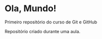 # Ola, Mundo!
 Primeiro repositório do curso de Git e GitHub

 Repositório criado durante uma aula.
